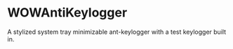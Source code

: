 # WOWAntiKeylogger
 A stylized system tray minimizable ant-keylogger with a test keylogger built in.
